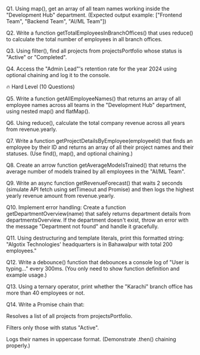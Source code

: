 Q1. Using map(), get an array of all team names working inside the "Development Hub" department.
(Expected output example: ["Frontend Team", "Backend Team", "AI/ML Team"])

Q2. Write a function getTotalEmployeesInBranchOffices() that uses reduce() to calculate the total number of employees in all branch offices.

Q3. Using filter(), find all projects from projectsPortfolio whose status is "Active" or "Completed".

Q4. Access the "Admin Lead"'s retention rate for the year 2024 using optional chaining and log it to the console.

🔥 Hard Level (10 Questions)

Q5. Write a function getAllEmployeeNames() that returns an array of all employee names across all teams in the "Development Hub" department, using nested map() and flatMap().

Q6. Using reduce(), calculate the total company revenue across all years from revenue.yearly.

Q7. Write a function getProjectDetailsByEmployee(employeeId) that finds an employee by their ID and returns an array of all their project names and their statuses.
(Use find(), map(), and optional chaining.)

Q8. Create an arrow function getAverageModelsTrained() that returns the average number of models trained by all employees in the "AI/ML Team".

Q9. Write an async function getRevenueForecast() that waits 2 seconds (simulate API fetch using setTimeout and Promise) and then logs the highest yearly revenue amount from revenue.yearly.

Q10. Implement error handling:
Create a function getDepartmentOverview(name) that safely returns department details from departmentsOverview.
If the department doesn't exist, throw an error with the message "Department not found" and handle it gracefully.

Q11. Using destructuring and template literals, print this formatted string:
"Algotix Technologies' headquarters is in Bahawalpur with total 200 employees."

Q12. Write a debounce() function that debounces a console log of "User is typing..." every 300ms.
(You only need to show function definition and example usage.)

Q13. Using a ternary operator, print whether the "Karachi" branch office has more than 40 employees or not.

Q14. Write a Promise chain that:

Resolves a list of all projects from projectsPortfolio.

Filters only those with status "Active".

Logs their names in uppercase format.
(Demonstrate .then() chaining properly.)